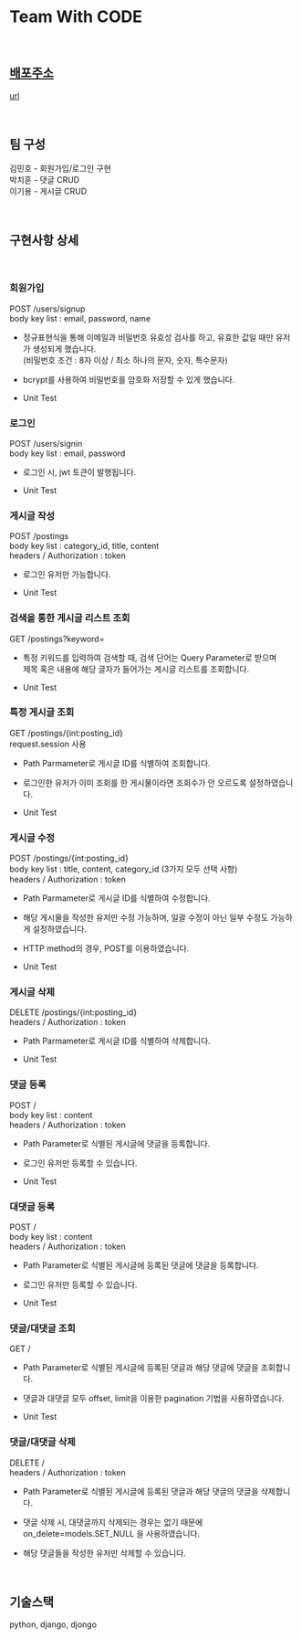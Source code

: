 # Team With CODE

<br>

## [배포주소](url)
[url](url)

<br>

## 팀 구성
김민호 - 회원가입/로그인 구현 <br>
박치훈 - 댓글 CRUD    <br>
이기용 - 게시글 CRUD 

<br>

## 구현사항 상세

<br>

### 회원가입

POST /users/signup <br>
body key list : email, password, name

- 정규표현식을 통해 이메일과 비밀번호 유효성 검사를 하고, 유효한 값일 때만 유저가 생성되게 했습니다.<br>
  (비밀번호 조건 : 8자 이상 / 최소 하나의 문자, 숫자, 특수문자)

- bcrypt를 사용하여 비밀번호를 암호화 저장할 수 있게 했습니다.

- Unit Test

### 로그인 

POST /users/signin <br>
body key list : email, password

- 로그인 시, jwt 토큰이 발행됩니다.

- Unit Test

### 게시글 작성

POST /postings <br>
body key list : category_id, title, content <br>
headers / Authorization : token

- 로그인 유저만 가능합니다.

- Unit Test

### 검색을 통한 게시글 리스트 조회

GET /postings?keyword= 

- 특정 키워드를 입력하여 검색할 때, 검색 단어는 Query Parameter로 받으며 <br> 제목 혹은 내용에 해당 글자가 들어가는 게시글 리스트를 조회합니다.

- Unit Test

### 특정 게시글 조회

GET /postings/{int:posting_id} <br>
request.session 사용

- Path Parmameter로 게시글 ID를 식별하여 조회합니다.

- 로그인한 유저가 이미 조회를 한 게시물이라면 조회수가 안 오르도록 설정하였습니다.

- Unit Test


### 게시글 수정

POST /postings/{int:posting_id} <br>
body key list : title, content, category_id (3가지 모두 선택 사항) <br>
headers / Authorization : token

- Path Parmameter로 게시글 ID를 식별하여 수정합니다.

- 해당 게시물을 작성한 유저만 수정 가능하며, 일괄 수정이 아닌 일부 수정도 가능하게 설정하였습니다.

- HTTP method의 경우, POST를 이용하였습니다.

- Unit Test

### 게시글 삭제
DELETE /postings/{int:posting_id} <br>
headers / Authorization : token

- Path Parmameter로 게시글 ID를 식별하여 삭제합니다.

- Unit Test

### 댓글 등록

POST / <br>
body key list : content <br>
headers / Authorization : token

- Path Parameter로 식별된 게시글에 댓글을 등록합니다.

- 로그인 유저만 등록할 수 있습니다.

- Unit Test

### 대댓글 등록

POST / <br>
body key list : content <br>
headers / Authorization : token

- Path Parameter로 식별된 게시글에 등록된 댓글에 댓글을 등록합니다.

- 로그인 유저만 등록할 수 있습니다.

- Unit Test

### 댓글/대댓글 조회

GET / <br>

- Path Parameter로 식별된 게시글에 등록된 댓글과 해당 댓글에 댓글을 조회합니다.

- 댓글과 대댓글 모두 offset, limit을 이용한 pagination 기법을 사용하였습니다.

- Unit Test

### 댓글/대댓글 삭제

DELETE / <br>
headers / Authorization : token <br>

- Path Parameter로 식별된 게시글에 등록된 댓글과 해당 댓글의 댓글을 삭제합니다.

- 댓글 삭제 시, 대댓글까지 삭제되는 경우는 없기 때문에 on_delete=models.SET_NULL 을 사용하였습니다.

- 해당 댓글들을 작성한 유저만 삭제할 수 있습니다.

<br>

## 기술스택

python, django, djongo
